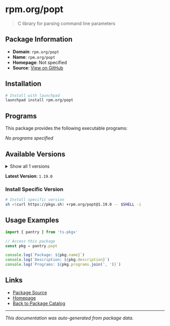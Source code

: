 # rpm.org/popt

> C library for parsing command line parameters

## Package Information

- **Domain**: `rpm.org/popt`
- **Name**: `rpm.org/popt`
- **Homepage**: Not specified
- **Source**: [View on GitHub](https://github.com/pkgxdev/pantry/tree/main/projects/rpm.org/popt/package.yml)

## Installation

```bash
# Install with launchpad
launchpad install rpm.org/popt
```

## Programs

This package provides the following executable programs:

*No programs specified*

## Available Versions

<details>
<summary>Show all 1 versions</summary>

- `1.19.0`

</details>

**Latest Version**: `1.19.0`

### Install Specific Version

```bash
# Install specific version
sh <(curl https://pkgx.sh) +rpm.org/popt@1.19.0 -- $SHELL -i
```

## Usage Examples

```typescript
import { pantry } from 'ts-pkgx'

// Access this package
const pkg = pantry.popt

console.log(`Package: ${pkg.name}`)
console.log(`Description: ${pkg.description}`)
console.log(`Programs: ${pkg.programs.join(', ')}`)
```

## Links

- [Package Source](https://github.com/pkgxdev/pantry/tree/main/projects/rpm.org/popt/package.yml)
- [Homepage](#)
- [Back to Package Catalog](../../../package-catalog.md)

---

*This documentation was auto-generated from package data.*
